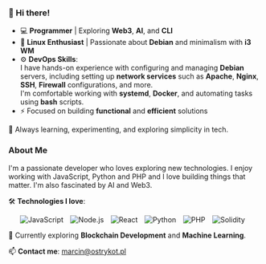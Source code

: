 ### 👋 Hi there!  

- 💻 **Programmer** | Exploring **Web3**, **AI**, and **CLI**  
- 🐧 **Linux Enthusiast** | Passionate about **Debian** and minimalism with **i3 WM**  
- ⚙️ **DevOps Skills**:  
I have hands-on experience with configuring and managing **Debian** servers, including setting up **network services** such as **Apache**, **Nginx**, **SSH**, **Firewall** configurations, and more.  
I'm comfortable working with **systemd**, **Docker**, and automating tasks using **bash** scripts.
- ⚡ Focused on building **functional** and **efficient** solutions

🌱 Always learning, experimenting, and exploring simplicity in tech.  

### About Me
I'm a passionate developer who loves exploring new technologies. I enjoy working with JavaScript, Python and PHP and I love building things that matter. I'm also fascinated by AI and Web3.

🛠️ **Technologies I love**: <div style="text-align: center;">
  <img src="https://img.shields.io/badge/-JavaScript-F7DF1E?style=flat-square&logo=javascript&logoColor=black" alt="JavaScript" style="display: inline-block; margin-right: 10px;">
  <img src="https://img.shields.io/badge/-Node.js-339933?style=flat-square&logo=node.js&logoColor=white" alt="Node.js" style="display: inline-block; margin-right: 10px;">
  <img src="https://img.shields.io/badge/-React-61DAFB?style=flat-square&logo=react&logoColor=black" alt="React" style="display: inline-block; margin-right: 10px;">
  <img src="https://img.shields.io/badge/-Python-3776AB?style=flat-square&logo=python&logoColor=white" alt="Python" style="display: inline-block; margin-right: 10px;">
  <img src="https://img.shields.io/badge/-PHP-777BB4?style=flat-square&logo=php&logoColor=white" alt="PHP" style="display: inline-block; margin-right: 10px;">
  <img src="https://img.shields.io/badge/-Solidity-363636?style=flat-square&logo=solidity&logoColor=white" alt="Solidity" style="display: inline-block; margin-right: 10px;">
</div>

🌱 Currently exploring **Blockchain Development** and **Machine Learning**.

📫 **Contact me**: [marcin@ostrykot.pl](mailto:marcin@ostrykot.pl)


<!--
**OstryKot/OstryKot** is a ✨ _special_ ✨ repository because its `README.md` (this file) appears on your GitHub profile.

Here are some ideas to get you started:

- 🔭 I’m currently working on ...
- 🌱 I’m currently learning ...
- 👯 I’m looking to collaborate on ...
- 🤔 I’m looking for help with ...
- 💬 Ask me about ...
- 📫 How to reach me: ...
- 😄 Pronouns: ...
- ⚡ Fun fact: ...
-->
